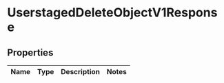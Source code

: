 
# UserstagedDeleteObjectV1Response

## Properties
| Name | Type | Description | Notes |
| ------------ | ------------- | ------------- | ------------- |



